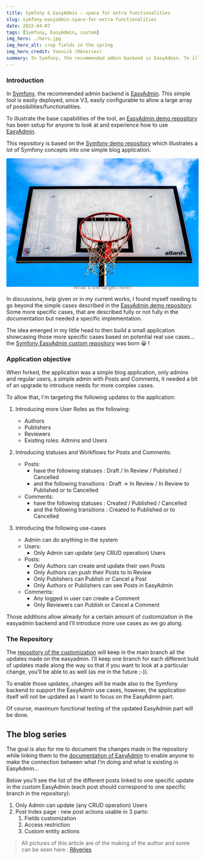 ```yaml
---
title: Symfony & EasyAdmin – space for extra functionalities
slug: symfony-easyadmin-space-for-extra-functionalities
date: 2022-04-07
tags: [Symfony, EasyAdmin, custom]
img_hero: ./hero.jpg
img_hero_alt: crop fields in the spring
img_hero_credit: Yannick (Rêveries)
summary: In Symfony, the recommended admin backend is EasyAdmin. To illustrate the base capabilities of the tool, an EasyAdmin demo repository has been setup for anyone to look at and experience how to use EasyAdmin. The objective in this series of articles (supported by a live repository) is to illustrate less common, but still useful, features of EasyAdmin.
---
```


### Introduction

In [Symfony](https://www.symfony.com/), the recommended admin backend is [EasyAdmin](https://symfony.com/bundles/EasyAdminBundle/current/index.html). This simple tool is easily deployed, since V3, easily configurable to allow a large array of possibilities/functionalities.

To illustrate the base capabilities of the tool, an [EasyAdmin demo repository](https://github.com/EasyCorp/easyadmin-demo) has been setup for anyone to look at and experience how to use [EasyAdmin](https://symfony.com/bundles/EasyAdminBundle/current/index.html).

This repository is based on the [Symfony demo repository](https://github.com/symfony/demo) which illustrates a lot of Symfony concepts into one simple blog application.

![What's the target here?](./hoop.jpg)

<p style="text-align: center; margin-top: -25px; color: #777">What's the target here?</p>

In discussions, help given or in my current works, I found myself needing to go beyond the simple cases described in the [EasyAdmin demo repository](https://github.com/EasyCorp/easyadmin-demo). Some more specific cases, that are described fully or not fully in the documentation but needed a specific implementation.

The idea emerged in my little head to then build a small application showcasing those more specific cases based on potential real use cases… the [Symfony EasyAdmin custom repository](https://github.com/yalit/custom-easy-admin) was born 😀 !

### Application objective

When forked, the application was a simple blog application, only admins and regular users, a simple admin with Posts and Comments, it needed a bit of an upgrade to introduce needs for more complex cases.

To allow that, I'm targeting the following updates to the application:

1. Introducing more User Roles as the following:

   - Authors
   - Publishers
   - Reviewers
   - Existing roles: Admins and Users

2. Introducing statuses and Workflows for Posts and Comments:

   - Posts:
     - have the following statuses : Draft / In Review / Published / Cancelled
     - and the following transitions : Draft -> In Review / In Review to Published or to Cancelled
   - Comments:
     - have the following statuses : Created / Published / Cancelled
     - and the following transitions : Created to Published or to Cancelled

3. Introducing the following use-cases
   - Admin can do anything in the system
   - Users:
     - Only Admin can update (any CRUD operation) Users
   - Posts:
     - Only Authors can create and update their own Posts
     - Only Authors can push their Posts to In Review
     - Only Publishers can Publish or Cancel a Post
     - Only Authors or Publishers can see Posts in EasyAdmin
   - Comments:
     - Any logged in user can create a Comment
     - Only Reviewers can Publish or Cancel a Comment

Those additions allow already for a certain amount of customization in the easyadmin backend and I’ll introduce more use cases as we go along.

### The Repository

The [repository of the customization](https://github.com/yalit/custom-easy-admin) will keep in the main branch all the updates made on the easyadmin. I’ll keep one branch for each different buld of updates made along the way so that if you want to look at a particular change, you’ll be able to as well (as me in the future ;-)).

To enable those updates, changes will be made also to the Symfony backend to support the EasyAdmin use cases, however, the application itself will not be updated as I want to focus on the EasyAdmin part.

Of course, maximum functional testing of the updated EasyAdmin part will be done.

## The blog series

The goal is also for me to document the changes made in the repository while linking them to the [documentation of EasyAdmin](https://symfony.com/doc/current/EasyAdminBundle/index.html) to enable anyone to make the connection between what I’m doing and what is existing in EasyAdmin…

Below you’ll see the list of the different posts linked to one specific update in the custom EasyAdmin (each post should correspond to one specific branch in the repository):

1. Only Admin can update (any CRUD operation) Users
2. Post Index page : new post actions usable in 3 parts:
   1. Fields customization
   2. Access restriction
   3. Custom entity actions

> All pictures of this article are of the making of the author and some can be seen here : [Rêveries](/reveries)
